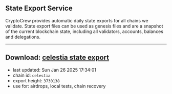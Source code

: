 ## State Export Service
CryptoCrew provides automatic daily state exports for all chains we validate. State export files can be used as genesis files and are a snapshot of the current blockchain state, including all validators, accounts, balances and delegations.

---
**Download: [celestia state export](https://dl-eu2.ccvalidators.com/SERVICE/celestia/celestia_export_3730138.json)**
---

- last updated: Sun Jan 26 2025 17:34:01
- chain id: `celestia`
- export height: `3730138`
- use for: airdrops, local tests, chain recovery
